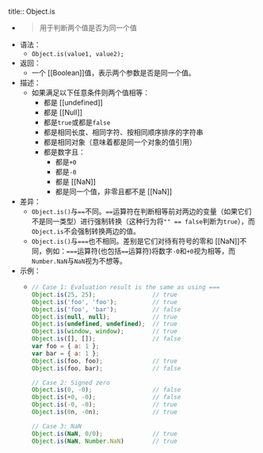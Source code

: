 title:: Object.is

- > 用于判断两个值是否为同一个值
- 语法：
	- `Object.is(value1, value2);`
- 返回：
	- 一个 [[Boolean]]值，表示两个参数是否是同一个值。
- 描述：
	- 如果满足以下任意条件则两个值相等：
		- 都是 [[undefined]]
		- 都是 [[Null]]
		- 都是`true`或都是`false`
		- 都是相同长度、相同字符、按相同顺序排序的字符串
		- 都是相同对象（意味着都是同一个对象的值引用）
		- 都是数字且：
			- 都是`+0`
			- 都是`-0`
			- 都是 [[NaN]]
			- 都是同一个值，非零且都不是 [[NaN]]
- 差异：
	- `Object.is()`与`==`不同。`==`运算符在判断相等前对两边的变量（如果它们不是同一类型）进行强制转换（这种行为将`"" == false`判断为`true`），而`Object.is`不会强制转换两边的值。
	- `Object.is()`与`===`也不相同。差别是它们对待有符号的零和 [[NaN]]不同，例如：`===`运算符(也包括`==`运算符)将数字`-0`和`+0`视为相等，而`Number.NaN`与`NaN`视为不想等。
- 示例：
	- ```js
	  // Case 1: Evaluation result is the same as using ===
	  Object.is(25, 25);                // true
	  Object.is('foo', 'foo');          // true
	  Object.is('foo', 'bar');          // false
	  Object.is(null, null);            // true
	  Object.is(undefined, undefined);  // true
	  Object.is(window, window);        // true
	  Object.is([], []);                // false
	  var foo = { a: 1 };
	  var bar = { a: 1 };
	  Object.is(foo, foo);              // true
	  Object.is(foo, bar);              // false
	  
	  // Case 2: Signed zero
	  Object.is(0, -0);                 // false
	  Object.is(+0, -0);                // false
	  Object.is(-0, -0);                // true
	  Object.is(0n, -0n);               // true
	  
	  // Case 3: NaN
	  Object.is(NaN, 0/0);              // true
	  Object.is(NaN, Number.NaN)        // true
	  ```